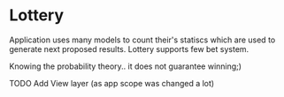 # Lottery

Application uses many models to count their's statiscs which are used to generate next proposed results. Lottery supports few bet system.

Knowing the probability theory.. it does not guarantee winning;)

TODO
Add View layer (as app scope was changed a lot)

